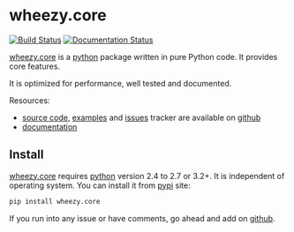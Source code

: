 # wheezy.core

[![Build Status](https://travis-ci.org/akornatskyy/wheezy.core.svg?branch=master)](https://travis-ci.org/akornatskyy/wheezy.core)
[![Documentation Status](https://readthedocs.org/projects/wheezycore/badge/?version=latest)](https://wheezycore.readthedocs.io/en/latest/?badge=latest)

[wheezy.core](https://pypi.org/project/wheezy.core) is a
[python](http://www.python.org) package written in pure Python code. It
provides core features.

It is optimized for performance, well tested and documented.

Resources:

- [source code](https://github.com/akornatskyy/wheezy.core),
  [examples](https://github.com/akornatskyy/wheezy.core/tree/master/demos)
  and [issues](https://github.com/akornatskyy/wheezy.core/issues)
  tracker are available on
  [github](https://github.com/akornatskyy/wheezy.template)
- [documentation](http://readthedocs.org/builds/wheezycore)

## Install

[wheezy.core](https://pypi.org/project/wheezy.core) requires
[python](http://www.python.org) version 2.4 to 2.7 or 3.2+. It is
independent of operating system. You can install it from
[pypi](http://pypi.python.org) site:

```sh
pip install wheezy.core
```

If you run into any issue or have comments, go ahead and add on
[github](https://github.com/akornatskyy/wheezy.core).
